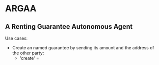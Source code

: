 # ARGAA
## A Renting Guarantee Autonomous Agent

Use cases:
* Create an named guarantee by sending its amount and the address of the other party:
   * 'create' = <amount of guarantee>
